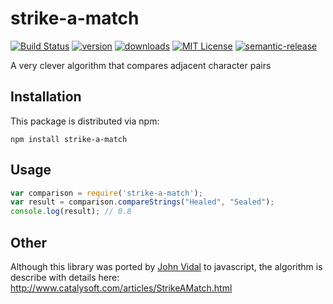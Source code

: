 # strike-a-match

[![Build Status](https://travis-ci.org/jlVidal/strike-a-match.svg?branch=master)](https://travis-ci.org/jlVidal/strike-a-match)
[![version](https://img.shields.io/npm/v/strike-a-match.svg?style=flat-square)](http://npm.im/strike-a-match)
[![downloads](https://img.shields.io/npm/dm/strike-a-match.svg?style=flat-square)](http://npm-stat.com/charts.html?package=strike-a-match&from=2015-08-01)
[![MIT License](https://img.shields.io/npm/l/strike-a-match.svg?style=flat-square)](http://opensource.org/licenses/MIT)
[![semantic-release](https://img.shields.io/badge/%20%20%F0%9F%93%A6%F0%9F%9A%80-semantic--release-e10079.svg?style=flat-square)](https://github.com/semantic-release/semantic-release)

A very clever algorithm that compares adjacent character pairs


## Installation

This package is distributed via npm:

```
npm install strike-a-match
```

## Usage

```javascript
var comparison = require('strike-a-match');
var result = comparison.compareStrings("Healed", "Sealed");
console.log(result); // 0.8
```

## Other

Although this library was ported by [John Vidal](https://twitter.com/johnLvidal) to javascript, the algorithm is describe with details here: http://www.catalysoft.com/articles/StrikeAMatch.html
